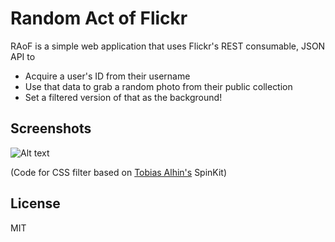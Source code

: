 # Random Act of Flickr

RAoF is a simple web application that uses Flickr's REST consumable, JSON API to

  - Acquire a user's ID from their username
  - Use that data to grab a random photo from their public collection
  - Set a filtered version of that as the background!

## Screenshots 

![Alt text](https://raw.githubusercontent.com/ashtonhunter/randomactofflickr/gh-pages/assets/screenshot.png "Screenshot of Landing Page")


(Code for CSS filter based on [Tobias Alhin's](https://github.com/tobiasahlin) SpinKit)

## License
MIT
